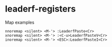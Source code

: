 # leaderf-registers

Map examples
```
nnoremap <silent> <M-'> :LeaderfPaste<Cr>
xnoremap <silent> <M-'> :<C-u>LeaderfPasteV<Cr>
inoremap <silent> <M-'> <ESC>:LeaderfPasteI<Cr>
```
